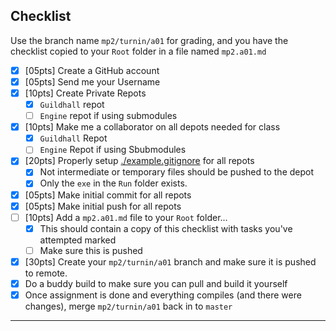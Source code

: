 ## Checklist
Use the branch name `mp2/turnin/a01` for grading, and you have the checklist copied to your `Root` folder in a file named `mp2.a01.md`

- [x] [05pts] Create a GitHub account
- [x] [05pts] Send me your Username
- [x] [10pts] Create Private Repots
    - [x] `Guildhall` repot
    - [ ] `Engine` repot if using submodules
- [x] [10pts] Make me a collaborator on all depots needed for class
    - [x] `Guildhall` Repot
    - [ ] `Engine` Repot if using Sbubmodules
- [x] [20pts] Properly setup [./example.gitignore](`.gitignore`) for all repots
    - [x] Not intermediate or temporary files should be pushed to the depot
    - [x] Only the `exe` in the `Run` folder exists.
- [x] [05pts] Make initial commit for all repots
- [x] [05pts] Make initial push for all repots
- [ ] [10pts] Add a `mp2.a01.md` file to your `Root` folder...
    - [x] This should contain a copy of this checklist with tasks you've attempted marked
    - [ ] Make sure this is pushed
- [x] [30pts] Create your `mp2/turnin/a01` branch and make sure it is pushed to remote.
- [x] Do a buddy build to make sure you can pull and build it yourself
- [x] Once assignment is done and everything compiles (and there were changes), merge `mp2/turnin/a01` back in to `master`

------
